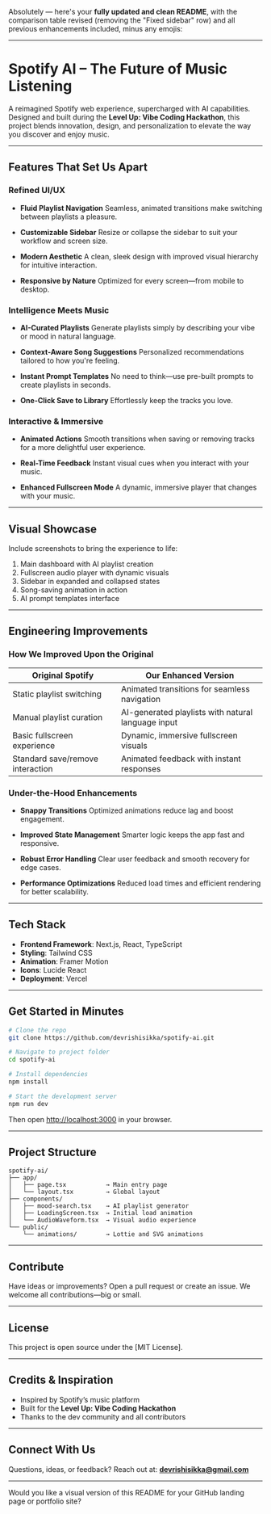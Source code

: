 Absolutely — here's your **fully updated and clean README**, with the comparison table revised (removing the "Fixed sidebar" row) and all previous enhancements included, minus any emojis:

---

# Spotify AI – The Future of Music Listening

A reimagined Spotify web experience, supercharged with AI capabilities. Designed and built during the **Level Up: Vibe Coding Hackathon**, this project blends innovation, design, and personalization to elevate the way you discover and enjoy music.

---

## Features That Set Us Apart

### Refined UI/UX

* **Fluid Playlist Navigation**
  Seamless, animated transitions make switching between playlists a pleasure.

* **Customizable Sidebar**
  Resize or collapse the sidebar to suit your workflow and screen size.

* **Modern Aesthetic**
  A clean, sleek design with improved visual hierarchy for intuitive interaction.

* **Responsive by Nature**
  Optimized for every screen—from mobile to desktop.

### Intelligence Meets Music

* **AI-Curated Playlists**
  Generate playlists simply by describing your vibe or mood in natural language.

* **Context-Aware Song Suggestions**
  Personalized recommendations tailored to how you're feeling.

* **Instant Prompt Templates**
  No need to think—use pre-built prompts to create playlists in seconds.

* **One-Click Save to Library**
  Effortlessly keep the tracks you love.

### Interactive & Immersive

* **Animated Actions**
  Smooth transitions when saving or removing tracks for a more delightful user experience.

* **Real-Time Feedback**
  Instant visual cues when you interact with your music.

* **Enhanced Fullscreen Mode**
  A dynamic, immersive player that changes with your music.

---

## Visual Showcase

Include screenshots to bring the experience to life:

1. Main dashboard with AI playlist creation
2. Fullscreen audio player with dynamic visuals
3. Sidebar in expanded and collapsed states
4. Song-saving animation in action
5. AI prompt templates interface

---

## Engineering Improvements

### How We Improved Upon the Original

| Original Spotify                 | Our Enhanced Version                               |
| -------------------------------- | -------------------------------------------------- |
| Static playlist switching        | Animated transitions for seamless navigation       |
| Manual playlist curation         | AI-generated playlists with natural language input |
| Basic fullscreen experience      | Dynamic, immersive fullscreen visuals              |
| Standard save/remove interaction | Animated feedback with instant responses           |

### Under-the-Hood Enhancements

* **Snappy Transitions**
  Optimized animations reduce lag and boost engagement.

* **Improved State Management**
  Smarter logic keeps the app fast and responsive.

* **Robust Error Handling**
  Clear user feedback and smooth recovery for edge cases.

* **Performance Optimizations**
  Reduced load times and efficient rendering for better scalability.

---

## Tech Stack

* **Frontend Framework**: Next.js, React, TypeScript
* **Styling**: Tailwind CSS
* **Animation**: Framer Motion
* **Icons**: Lucide React
* **Deployment**: Vercel

---

## Get Started in Minutes

```bash
# Clone the repo
git clone https://github.com/devrishisikka/spotify-ai.git

# Navigate to project folder
cd spotify-ai

# Install dependencies
npm install

# Start the development server
npm run dev
```

Then open [http://localhost:3000](http://localhost:3000) in your browser.

---

## Project Structure

```
spotify-ai/
├── app/
│   ├── page.tsx           → Main entry page
│   └── layout.tsx         → Global layout
├── components/
│   ├── mood-search.tsx    → AI playlist generator
│   ├── LoadingScreen.tsx  → Initial load animation
│   └── AudioWaveform.tsx  → Visual audio experience
└── public/
    └── animations/        → Lottie and SVG animations
```

---

## Contribute

Have ideas or improvements? Open a pull request or create an issue. We welcome all contributions—big or small.

---

## License

This project is open source under the [MIT License].

---

## Credits & Inspiration

* Inspired by Spotify’s music platform
* Built for the **Level Up: Vibe Coding Hackathon**
* Thanks to the dev community and all contributors

---

## Connect With Us

Questions, ideas, or feedback? Reach out at: **[devrishisikka@gmail.com](mailto:devrishisikka@gmail.com)**

---

Would you like a visual version of this README for your GitHub landing page or portfolio site?
